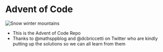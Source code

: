 # Advent of Code

![Snow winter mountains](https://cdn.pixabay.com/photo/2014/12/02/22/05/snowflakes-554635__340.jpg "Snow flakes on dark background")

- This is the Advent of Code Repo
- Thanks to @mathsppblog and @dcbriccetti on Twitter who are kindly putting up the solutions so we can all learn from them
